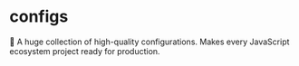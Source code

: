 # configs
🎢 A huge collection of high-quality configurations. Makes every JavaScript ecosystem project ready for production.
